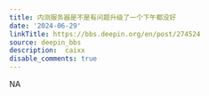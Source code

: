 ```yaml
---
title: 内测服务器是不是有问题升级了一个下午都没好
date: '2024-06-29'
linkTitle: https://bbs.deepin.org/en/post/274524
source: deepin_bbs
description:  caixx 
disable_comments: true
---
```

NA
